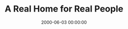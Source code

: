 ---
layout: series
series: "A Real Home for Real People"
permalink: "/a-real-home-for-real-people/"
title: A Real Home for Real People
date: 2000-06-03 00:00:00
endDate: 1900-01-01 00:00:00
description: "A follow up to our building campaign. "
src: "http://s3.amazonaws.com/crossroads-media/images/legacy/content/"
---